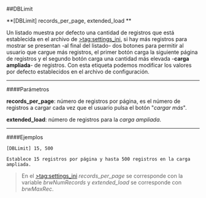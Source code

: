 ##DBLimit

**[DBLimit] records_per_page, extended_load **

Un listado muestra por defecto una cantidad de registros que está establecida en el archivo de [>tag:settings_ini](configuración), si hay más registros para mostrar se presentan -al final del listado- dos botones para permitir al usuario que cargue más registros, el primer botón carga la siguiente página de registros y el segundo botón carga una cantidad más elevada -**carga ampliada**- de registros. Con esta etiqueta podemos modificar los valores por defecto establecidos en el archivo de configuración.


- - -
####Parámetros

**records_per_page**: número de registros por página, es el número de registros a cargar cada vez que el usuario pulsa el botón "*cargar más*".

**extended_load**: número de registros para la *carga ampliada*.

- - -
####Ejemplos

```
[DBLimit] 15, 500

Establece 15 registros por página y hasta 500 registros en la carga ampliada.

```

>En el [>tag:settings_ini](settings.ini) *records_per_page* se corresponde con la variable *brwNumRecords* y *extended_load* se corresponde con *brwMaxRec*.